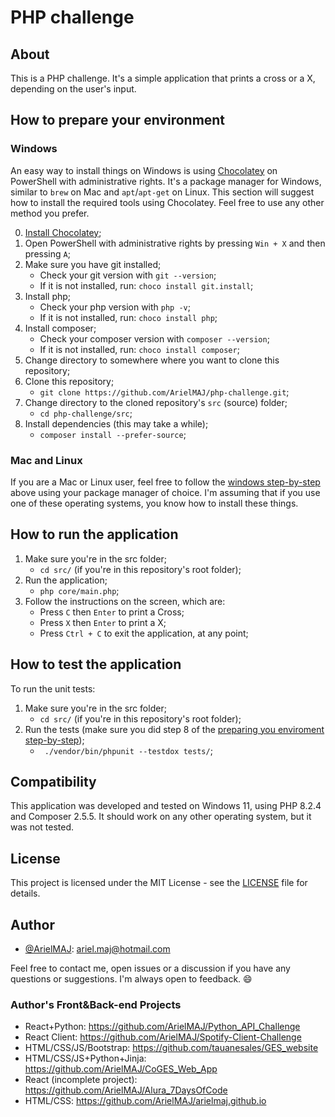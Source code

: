 # PHP challenge

## About

This is a PHP challenge. It's a simple application that prints a cross or a X, depending on the user's input.

## How to prepare your environment

### Windows

An easy way to install things on Windows is using [Chocolatey](https://chocolatey.org/) on PowerShell with administrative rights. It's a package manager for Windows, similar to `brew` on Mac and `apt`/`apt-get` on Linux. This section will suggest how to install the required tools using Chocolatey. Feel free to use any other method you prefer.

0. [Install Chocolatey](https://chocolatey.org/install#install-step2);
1. Open PowerShell with administrative rights by pressing `Win + X` and then pressing `A`;
2. Make sure you have git installed;
   - Check your git version with `git --version`;
   - If it is not installed, run: `choco install git.install`;
3. Install php;
   - Check your php version with `php -v`;
   - If it is not installed, run: `choco install php`;
4. Install composer;
   - Check your composer version with `composer --version`;
   - If it is not installed, run: `choco install composer`;
5. Change directory to somewhere where you want to clone this repository;
6. Clone this repository;
   - `git clone https://github.com/ArielMAJ/php-challenge.git`;
7. Change directory to the cloned repository's `src` (source) folder;
   - `cd php-challenge/src`;
8. Install dependencies (this may take a while);
   - `composer install --prefer-source`;

### Mac and Linux

If you are a Mac or Linux user, feel free to follow the [windows step-by-step](#windows) above using your package manager of choice. I'm assuming that if you use one of these operating systems, you know how to install these things.

## How to run the application

1. Make sure you're in the src folder;
   - `cd src/` (if you're in this repository's root folder);
2. Run the application;
   - `php core/main.php`;
3. Follow the instructions on the screen, which are:
   - Press `C` then `Enter` to print a Cross;
   - Press `X` then `Enter` to print a X;
   - Press `Ctrl + C` to exit the application, at any point;

## How to test the application

To run the unit tests:

1. Make sure you're in the src folder;
   - `cd src/` (if you're in this repository's root folder);
2. Run the tests (make sure you did step 8 of the [preparing you enviroment step-by-step](#windows));
   - ` ./vendor/bin/phpunit --testdox tests/`;

## Compatibility

This application was developed and tested on Windows 11, using PHP 8.2.4 and Composer 2.5.5. It should work on any other operating system, but it was not tested.

## License

This project is licensed under the MIT License - see the [LICENSE](LICENSE) file for details.

## Author

- [@ArielMAJ](https://ariel.artadevs.tech/): ariel.maj@hotmail.com

Feel free to contact me, open issues or a discussion if you have any questions or suggestions. I'm always open to feedback. :smile:

### Author's Front&Back-end Projects

- React+Python: https://github.com/ArielMAJ/Python_API_Challenge
- React Client: https://github.com/ArielMAJ/Spotify-Client-Challenge
- HTML/CSS/JS/Bootstrap: https://github.com/tauanesales/GES_website
- HTML/CSS/JS+Python+Jinja: https://github.com/ArielMAJ/CoGES_Web_App
- React (incomplete project): https://github.com/ArielMAJ/Alura_7DaysOfCode
- HTML/CSS: https://github.com/ArielMAJ/arielmaj.github.io

